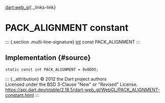 [dart:web\_gl](../../dart-web_gl/dart-web_gl-library){._links-link}

PACK\_ALIGNMENT constant
========================

::: {.section .multi-line-signature}
[int](../../dart-core/int-class) const PACK\_ALIGNMENT
:::

Implementation {#source}
--------------

``` {.language-dart data-language="dart"}
static const int PACK_ALIGNMENT = 0x0D05;
```

::: {._attribution}
© 2012 the Dart project authors\
Licensed under the BSD 3-Clause \"New\" or \"Revised\" License.\
<https://api.dart.dev/stable/2.18.5/dart-web_gl/WebGL/PACK_ALIGNMENT-constant.html>
:::

